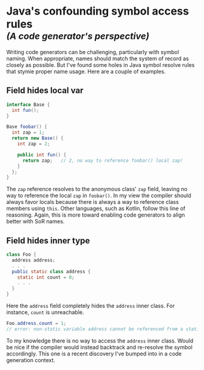 # Java's confounding symbol access rules <br/> <small>_(A code generator's perspective)_</small>

Writing code generators can be challenging, particularly with symbol naming. When appropriate, names should match the system of record as closely as possible. But I've found some holes in Java symbol resolve rules that stymie proper name usage. Here are a couple of examples.

## Field hides local var
```java
interface Base {
  int fun();
}

Base foobar() {
  int zap = 1;
  return new Base() {
    int zap = 2;

    public int fun() {
      return zap;   // 2, no way to reference foobar() local zap!
    }
  };
}
```
The `zap` reference resolves to the anonymous class' `zap` field, leaving no way to reference the local `zap` in `foobar()`. In my view the compiler should always favor locals because there is always a way to reference class members using `this`. Other languages, such as Kotlin, follow this line of reasoning. Again, this is more toward enabling code generators to align better with SoR names.

## Field hides inner type
```java
class Foo {
  address address;
  . . .
  public static class address {
    static int count = 0;
    . . .
  }
}
```
Here the `address` field completely hides the `address` inner class. For instance, `count` is unreachable.
```java
Foo.address.count = 1; 
// error: non-static variable address cannot be referenced from a static context
``` 
To my knowledge there is no way to access the `address` inner class. Would be nice if the compiler would instead backtrack and re-resolve the symbol accordingly. This one is a recent discovery I've bumped into in a code generation context.